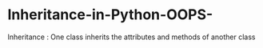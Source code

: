 # Inheritance-in-Python-OOPS-
 Inheritance : One class inherits the attributes and methods of another class
